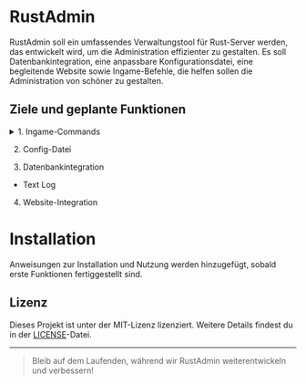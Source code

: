 # RustAdmin

RustAdmin soll ein umfassendes Verwaltungstool für Rust-Server werden, das entwickelt wird, um die Administration effizienter zu gestalten. Es soll Datenbankintegration, eine anpassbare Konfigurationsdatei, eine begleitende Website sowie Ingame-Befehle, die helfen sollen die Administration von schöner zu gestalten.

## Ziele und geplante Funktionen

<details>
<summary>1. Ingame-Commands</summary>

| Commands | Explanation |Done?|
|----------|-------------|-----|
|admins|Tells which admins are currently on the game server.||
|aliases|Show at most 10 aliases of a player.||
|clientinfo|Show the value of a given property for a player.||
|clear|Clear all active warnings.||
|help|List available commands/short description of a given command.||
|kick|Forcibly disconnects a player from the game server.||
|lookup|Return the name and database ID of a player matching a given pattern.||
|mask|Dont show as admin for /admins.||
|notice|Save to the database a note about a player.||
|permban|Permanently ban a player.||
|tempban|Temporarily ban a player for the duration a given duration.||
|putgroup|Add a player to a group.||
|reconfig|Re-load all config files.||
|rules|Display the server rules.||
|say|Send message as Server.||
|scream|Broadcast a message 5 times in a row to all players.||
|spam|Send a predefined message.||
|unban|Unban a player.||
|ungroup|Remove a player from a group.||
|unmask|Un-hide admin.||
|warn|Give a warning to a player.||
|warnclear|Remove all of a users’ warnings.||
|warninfo|Display how many active warnings a user has.||
|warnremove|Remove the last warning of a user.||
|warns|Show a list of  available warning ids.||
|warntest|Test a warning||

</details>

2. Config-Datei

3. Datenbankintegration
  - Text Log
4. Website-Integration

# Installation
Anweisungen zur Installation und Nutzung werden hinzugefügt, sobald erste Funktionen fertiggestellt sind.

## Lizenz
Dieses Projekt ist unter der MIT-Lizenz lizenziert. Weitere Details findest du in der [LICENSE](./LICENSE)-Datei.

---
> Bleib auf dem Laufenden, während wir RustAdmin weiterentwickeln und verbessern!
